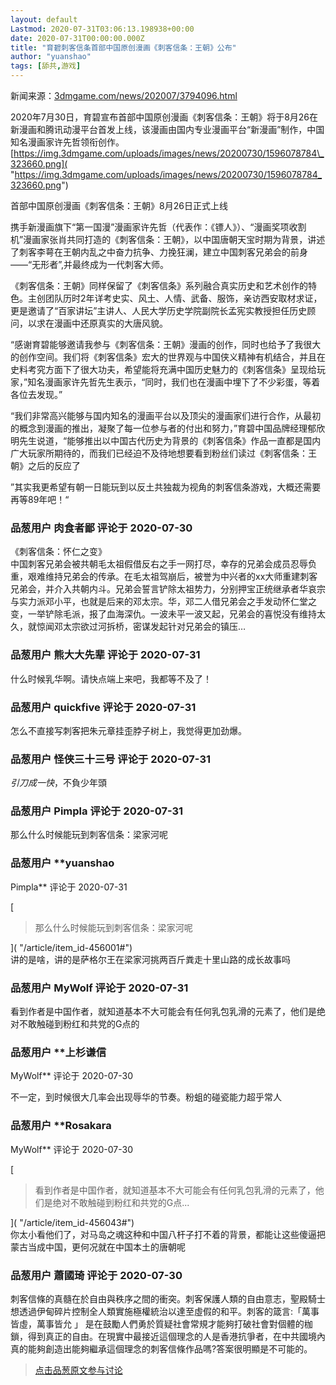 ```yaml
---
layout: default
Lastmod: 2020-07-31T03:06:13.198938+00:00
date: 2020-07-31T00:00:00.000Z
title: "育碧刺客信条首部中国原创漫画《刺客信条：王朝》公布"
author: "yuanshao"
tags: [舔共,游戏]
---
```


新闻来源：[3dmgame.com/news/202007/3794096.html]( "https://www.3dmgame.com/news/202007/3794096.html")  
  
2020年7月30日，育碧宣布首部中国原创漫画《刺客信条：王朝》将于8月26在新漫画和腾讯动漫平台首发上线，该漫画由国内专业漫画平台“新漫画”制作，中国知名漫画家许先哲领衔创作。  
[https://img.3dmgame.com/uploads/images/news/20200730/1596078784\_323660.png]( "https://img.3dmgame.com/uploads/images/news/20200730/1596078784_323660.png")  
  
首部中国原创漫画《刺客信条：王朝》8月26日正式上线  
  
携手新漫画旗下“第一国漫”漫画家许先哲（代表作：《镖人》）、“漫画奖项收割机”漫画家张肖共同打造的《刺客信条：王朝》，以中国唐朝天宝时期为背景，讲述了刺客李萼在王朝内乱之中奋力抗争、力挽狂澜，建立中国刺客兄弟会的前身——“无形者”,并最终成为一代刺客大师。  
  
《刺客信条：王朝》同样保留了《刺客信条》系列融合真实历史和艺术创作的特色。主创团队历时2年详考史实、风土、人情、武备、服饰，亲访西安取材求证，更是邀请了“百家讲坛”主讲人、人民大学历史学院副院长孟宪实教授担任历史顾问，以求在漫画中还原真实的大唐风貌。  
  
“感谢育碧能够邀请我参与《刺客信条：王朝》漫画的创作，同时也给予了我很大的创作空间。我们将《刺客信条》宏大的世界观与中国侠义精神有机结合，并且在史料考究方面下了很大功夫，希望能将充满中国历史魅力的《刺客信条》呈现给玩家，”知名漫画家许先哲先生表示，“同时，我们也在漫画中埋下了不少彩蛋，等着各位去发现。”  
  
“我们非常高兴能够与国内知名的漫画平台以及顶尖的漫画家们进行合作，从最初的概念到漫画的推出，凝聚了每一位参与者的付出和努力，”育碧中国品牌经理郁欣明先生说道，“能够推出以中国古代历史为背景的《刺客信条》作品一直都是国内广大玩家所期待的，而我们已经迫不及待地想要看到粉丝们读过《刺客信条：王朝》之后的反应了  
  
  
  
”其实我更希望有朝一日能玩到以反土共独裁为视角的刺客信条游戏，大概还需要再等89年吧！“

            
### 品葱用户 **肉食者鄙** 评论于 2020-07-30
        
《刺客信条：怀仁之变》  
中国刺客兄弟会被共朝毛太祖假借反右之手一网打尽，幸存的兄弟会成员忍辱负重，艰难维持兄弟会的传承。在毛太祖驾崩后，被誉为中兴者的xx大师重建刺客兄弟会，并介入共朝内斗。兄弟会誓言铲除太祖势力，分别押宝正统继承者华哀宗与实力派邓小平，也就是后来的邓太宗。华，邓二人借兄弟会之手发动怀仁堂之变，一举铲除毛派，报了血海深仇。一波未平一波又起，兄弟会的喜悦没有维持太久，就惊闻邓太宗欲过河拆桥，密谋发起针对兄弟会的镇压…
        


            
### 品葱用户 **熊大大先辈** 评论于 2020-07-31
        
什么时候乳华啊。请快点端上来吧，我都等不及了！
        


            
### 品葱用户 **quickfive** 评论于 2020-07-31
        
怎么不直接写刺客把朱元章挂歪脖子树上，我觉得更加劲爆。
        


            
### 品葱用户 **怪侠三十三号** 评论于 2020-07-31
        
_引刀成一快_，不負少年頭
        


            
### 品葱用户 **Pimpla** 评论于 2020-07-31
        
那么什么时候能玩到刺客信条：梁家河呢
        


            
### 品葱用户 **yuanshao 
Pimpla** 评论于 2020-07-31
        
[

> 那么什么时候能玩到刺客信条：梁家河呢

]( "/article/item_id-456001#")  
讲的是啥，讲的是萨格尔王在梁家河挑两百斤粪走十里山路的成长故事吗
        


            
### 品葱用户 **MyWolf** 评论于 2020-07-31
        
看到作者是中国作者，就知道基本不大可能会有任何乳包乳滑的元素了，他们是绝对不敢触碰到粉红和共党的G点的
        


            
### 品葱用户 **上杉谦信 
MyWolf** 评论于 2020-07-30
        
不一定，到时候很大几率会出现辱华的节奏。粉蛆的碰瓷能力超乎常人
        


            
### 品葱用户 **Rosakara 
MyWolf** 评论于 2020-07-30
        
[

> 看到作者是中国作者，就知道基本不大可能会有任何乳包乳滑的元素了，他们是绝对不敢触碰到粉红和共党的G点...

]( "/article/item_id-456043#")  
你太小看他们了，对马岛之魂这种和中国八杆子打不着的背景，都能让这些傻逼把蒙古当成中国，更何况就在中国本土的唐朝呢
        


            
### 品葱用户 **蕭國琦** 评论于 2020-07-30
        
刺客信條的真髓在於自由與秩序之間的衝突。刺客保護人類的自由意志，聖殿騎士想透過伊甸碎片控制全人類實施極權統治以達至虛假的和平。刺客的箴言:「萬事皆虛，萬事皆允 」 是在鼓勵人們勇於質疑社會常規才能夠打破社會對個體的枷鎖，得到真正的自由。在現實中最接近這個理念的人是香港抗爭者，在中共國境內真的能夠創造出能夠繼承這個理念的刺客信條作品嗎?答案很明顯是不可能的。
        






> [点击品葱原文参与讨论](https://pincong.rocks/article/22316)

